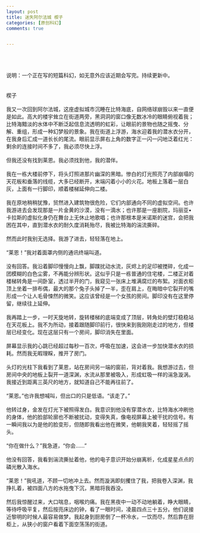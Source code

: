 ```yaml
---
layout: post
title: 迷失阿尔法城 楔子
categories: [原创科幻]
comments: true


---
```

<br>
<br>
<br>说明：一个正在写的短篇科幻，如无意外应该近期会写完。持续更新中。
<br>
<br>
<br>
楔子
<br>
<br>我又一次回到阿尔法城，这座虚拟城市沉睡在比特海底，自网络球崩毁以来一直便是如此。高大的楼宇耸立在街道两旁，黑洞洞的窗口像无数冰冷的眼睛俯视着我；比特海黯淡的水体中不断泛起信息流透明的虹彩，让眼前的景物也随之摇曳、分解、重组，形成一种幻梦般的景象。我在街道上浮游，海水迎着我的潜水衣分开，在我身后汇成一道长长的尾流。眼前显示屏右上角的数字正一闪一闪地泛着红光：剩余的连接时间不多了，我必须尽快上浮。
<br>
<br>但我还没有找到莱恩。我必须找到他，我的潜伴。
<br>
<br>我在一栋大楼前停下，将头灯照进那片幽深的黑暗。惨白的灯光照亮了内部崩塌的天花板和垂落的线缆，大多已经断开，末端闪着小小的火花。地板上落着一层白灰，上面有一行脚印，顺着楼梯延伸向二楼。
<br>
<br>我在原地稍稍犹豫，贸然进入建筑物很危险，它们内部通向不同的虚拟空间。也许我游进去会发现那是一片金黄的沙漠，没有一滴水；也许那是一座剧院，玛丽亚•卡拉斯的虚拟化身仍在舞台上无休止地歌唱；也许那根本是米诺斯的迷宫，会把我困在其中，直到潜水衣的耐久度消耗殆尽，我被比特海的湍流撕碎。
<br>
<br>然而此时我别无选择。我游了进去，轻轻落在地上。
<br>
<br>“莱恩！”我对着面罩内侧的通讯终端叫道。
<br>
<br>没有回答。我沿着脚印慢慢向上飘，脚蹼扰动水流，灰烬上的足印被搅碎，化成一团模糊的白色尘雾，不再能分辨形状。这似乎只是一栋普通的住宅楼，二楼正对着楼梯转角是一间卧室，透过半开的门，我窥见一张床上堆满腐烂的布絮。对面衣柜顶上坐着一排布偶，最大的那个兔子头掉了一半，歪在肩上，在晦暗中它裂开的嘴形成一个让人毛骨悚然的微笑。这应该曾经是一个女孩的房间。脚印没有在这里停留，继续往上延伸。
<br>
<br>我再踏上一步，一时天旋地转，旋转楼梯的底端变成了顶层，转角处的壁灯稳稳站在天花板上。我不为所动，接着跟随脚印前行，很快来到我刚刚走过的地方，但楼层已经变化。现在这层只有一个房间，脚印消失在里面。
<br>
<br>屏幕显示我的心跳已经超过每秒一百次，呼吸在加速，这会进一步加快潜水衣的损耗。然而我无暇理睬，推开了房门。
<br>
<br>头灯的光柱下我看到了莱恩，站在房间另一端的窗前，背对着我。我想游过去，但房间中央的地板上裂开一道深渊，水流从那里被吸入，形成虹吸一样的湍急漩涡。我接近到距离三英尺的地方，就知道自己不能再往前了。
<br>
<br>“莱恩。”也许我想喊叫，但出口的只是低语。“该走了。”
<br>
<br>他转过身，金发在灯光下被照得发白。我意识到他没有穿潜水衣，比特海水冲刷他的身体，他的脸部轮廓也不断被扰动，变得失真，像电视屏幕上被干扰的信号。有一瞬间我以为是他的脸变形，但随即我看出他在微笑，他朝我笑着，轻轻摇了摇头。
<br>
<br>“你在做什么？”我急道，“你会……”
<br>
<br>他没有回答，我看到湍流撕扯着他，他的电子意识开始分崩离析，化成星星点点的磷光散入海水。
<br>
<br>“莱恩！”我吼道，不顾一切地冲上去。然而漩涡即刻攫住了我，把我卷入深渊，我挣扎着，被四面八方的水拖曳下沉，黑暗将我吞没。
<br>
<br>然后我惊醒过来，大口喘息，咽喉灼痛。我在黑夜中一动不动地躺着，睁大眼睛，等待呼吸平复，然后按亮床边的钟，看了一眼时间，凌晨四点三十五分。他们说接近黎明的时候人最容易做梦。我起身到厨房倒了一杯冷水，一饮而尽，然后靠在厨柜上，从狭小的窗户看着下面空荡荡的街道。
<br>
<br>